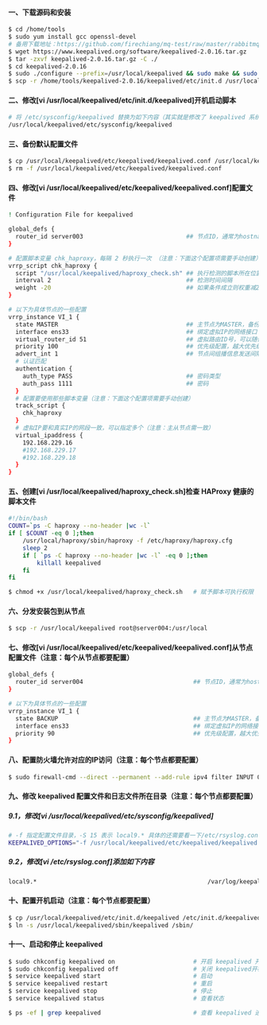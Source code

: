 #### 一、下载源码和安装
```bash
$ cd /home/tools
$ sudo yum install gcc openssl-devel
# 备用下载地址：https://github.com/firechiang/mq-test/raw/master/rabbitmq/data/keepalived-2.0.16.tar.gz
$ wget https://www.keepalived.org/software/keepalived-2.0.16.tar.gz
$ tar -zxvf keepalived-2.0.16.tar.gz -C ./
$ cd keepalived-2.0.16
$ sudo ./configure --prefix=/usr/local/keepalived && sudo make && sudo make install
$ scp -r /home/tools/keepalived-2.0.16/keepalived/etc/init.d /usr/local/keepalived/etc
```

#### 二、修改[vi /usr/local/keepalived/etc/init.d/keepalived]开机启动脚本
```bash
# 将 /etc/sysconfig/keepalived 替换为如下内容（其实就是修改了 keepalived 系统配置文件所在目录）
/usr/local/keepalived/etc/sysconfig/keepalived
```

#### 三、备份默认配置文件
```bash
$ cp /usr/local/keepalived/etc/keepalived/keepalived.conf /usr/local/keepalived/etc/keepalived/keepalived1.conf
$ rm -f /usr/local/keepalived/etc/keepalived/keepalived.conf
```

#### 四、修改[vi /usr/local/keepalived/etc/keepalived/keepalived.conf]配置文件
```bash
! Configuration File for keepalived

global_defs {
  router_id server003                             ## 节点ID，通常为hostname（注意：主从节点不能一样）
}

# 配置脚本变量 chk_haproxy，每隔 2 秒执行一次 （注意：下面这个配置项需要手动创建）
vrrp_script chk_haproxy {
  script "/usr/local/keepalived/haproxy_check.sh" ## 执行检测的脚本所在位置位置
  interval 2                                      ## 检测时间间隔
  weight -20                                      ## 如果条件成立则权重减20
}

# 以下为具体节点的一些配置
vrrp_instance VI_1 {
  state MASTER                                    ## 主节点为MASTER，备份节点为BACKUP
  interface ens33                                 ## 绑定虚拟IP的网络接口（网卡），与本机IP地址所在的网络接口相同（Centos7默认：ens33）
  virtual_router_id 51                            ## 虚拟路由ID号，可以随便起（注意：主从节点需一致）
  priority 100                                    ## 优先级配置，越大优先级越高，主节点最好设置的比从节点大（0-254的值）
  advert_int 1                                    ## 节点间组播信息发送间隔，默认1s（注意：主从节点需一致）
  # 认证匹配
  authentication {
    auth_type PASS                                ## 密码类型
    auth_pass 1111                                ## 密码
  }
  # 配置要使用那些脚本变量（注意：下面这个配置项需要手动创建）
  track_script {
    chk_haproxy
  }
  # 虚拟IP要和真实IP的网段一致，可以指定多个（注意：主从节点需一致）
  virtual_ipaddress {
    192.168.229.16
    #192.168.229.17
    #192.168.229.18
  }
}
```

#### 五、创建[vi /usr/local/keepalived/haproxy_check.sh]检查 HAProxy 健康的脚本文件
```bash
#!/bin/bash
COUNT=`ps -C haproxy --no-header |wc -l`
if [ $COUNT -eq 0 ];then
    /usr/local/haproxy/sbin/haproxy -f /etc/haproxy/haproxy.cfg
    sleep 2
    if [ `ps -C haproxy --no-header |wc -l` -eq 0 ];then
        killall keepalived
    fi
fi

$ chmod +x /usr/local/keepalived/haproxy_check.sh   # 赋予脚本可执行权限
```

#### 六、分发安装包到从节点
```bash
$ scp -r /usr/local/keepalived root@server004:/usr/local
```

#### 七、修改[vi /usr/local/keepalived/etc/keepalived/keepalived.conf]从节点配置文件（注意：每个从节点都要配置）
```bash
global_defs {
  router_id server004                               ## 节点ID，通常为hostname（注意：主从节点不能一样）
}

# 以下为具体节点的一些配置
vrrp_instance VI_1 {
  state BACKUP                                      ## 主节点为MASTER，备份节点为BACKUP
  interface ens33                                   ## 绑定虚拟IP的网络接口（网卡），与本机IP地址所在的网络接口相同（Centos7默认：ens33）
  priority 90                                       ## 优先级配置，越大优先级越高，主节点最好设置的比从节点大（0-254的值）
}
```

#### 八、配置防火墙允许对应的IP访问（注意：每个节点都要配置）
```bash
$ sudo firewall-cmd --direct --permanent --add-rule ipv4 filter INPUT 0 --in-interface em1 --destination 192.168.229.132 --protocol vrrp -j ACCEPT
```

#### 九、修改 keepalived 配置文件和日志文件所在目录（注意：每个节点都要配置）
##### 9.1，修改[vi /usr/local/keepalived/etc/sysconfig/keepalived]
```bash
# -f 指定配置文件目录，-S 15 表示 local9.* 具体的还需要看一下/etc/rsyslog.conf文件
KEEPALIVED_OPTIONS="-f /usr/local/keepalived/etc/keepalived/keepalived.conf -D -S 9"
```
##### 9.2，修改[vi /etc/rsyslog.conf]添加如下内容
```bash
local9.*                                                /var/log/keepalived.log
```

#### 十、配置开机启动（注意：每个节点都要配置）
```bash
$ cp /usr/local/keepalived/etc/init.d/keepalived /etc/init.d/keepalived
$ ln -s /usr/local/keepalived/sbin/keepalived /sbin/
```

#### 十一、启动和停止 keepalived
```bash
$ sudo chkconfig keepalived on                      # 开启 keepalived 开机启动
$ sudo chkconfig keepalived off                     # 关闭 keepalived开机启动
$ service keepalived start                          # 启动 
$ service keepalived restart                        # 重启
$ service keepalived stop                           # 停止
$ service keepalived status                         # 查看状态

$ ps -ef | grep keepalived                          # 查看 keepalived 进程信息
```
